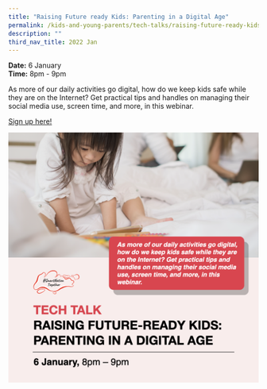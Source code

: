 ```yaml
---
title: "Raising Future ready Kids: Parenting in a Digital Age"
permalink: /kids-and-young-parents/tech-talks/raising-future-ready-kids/
description: ""
third_nav_title: 2022 Jan
---
```


**Date:** 6 January
<br> **Time:** 8pm - 9pm

As more of our daily activities go digital, how do we keep kids safe while they are on the Internet? Get practical tips and handles on managing their social media use, screen time, and more, in this webinar. 

[Sign up here!](https://go.gov.sg/kypparenting-jan22)

![Parenting workshop](/images/06-Jan-kids.png)